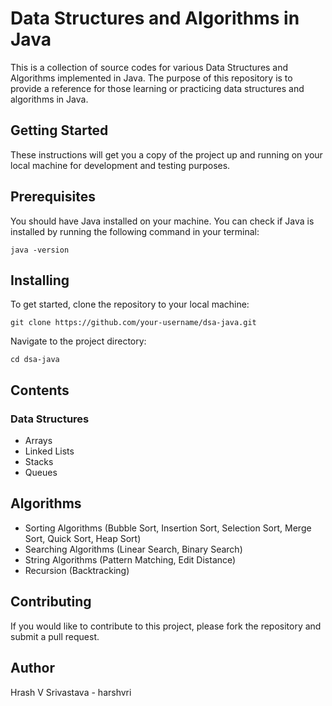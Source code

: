# Data Structures and Algorithms in Java
This is a collection of source codes for various Data Structures and Algorithms implemented in Java. The purpose of this repository is to provide a reference for those learning or practicing data structures and algorithms in Java.

## Getting Started
These instructions will get you a copy of the project up and running on your local machine for development and testing purposes.

## Prerequisites
You should have Java installed on your machine. You can check if Java is installed by running the following command in your terminal:
```
java -version
```

## Installing
To get started, clone the repository to your local machine:
```
git clone https://github.com/your-username/dsa-java.git
```
Navigate to the project directory:
```
cd dsa-java
```

## Contents

### Data Structures
* Arrays
* Linked Lists
* Stacks
* Queues

## Algorithms
* Sorting Algorithms (Bubble Sort, Insertion Sort, Selection Sort, Merge Sort, Quick Sort, Heap Sort)
* Searching Algorithms (Linear Search, Binary Search)
* String Algorithms (Pattern Matching, Edit Distance)
* Recursion (Backtracking)

## Contributing
If you would like to contribute to this project, please fork the repository and submit a pull request.

## Author
Hrash V Srivastava - harshvri
